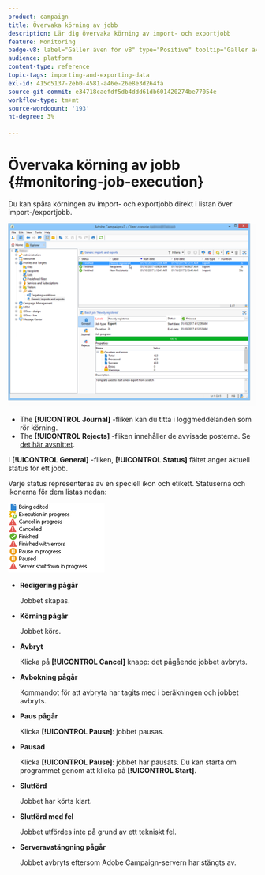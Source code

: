 ```yaml
---
product: campaign
title: Övervaka körning av jobb
description: Lär dig övervaka körning av import- och exportjobb
feature: Monitoring
badge-v8: label="Gäller även för v8" type="Positive" tooltip="Gäller även Campaign v8"
audience: platform
content-type: reference
topic-tags: importing-and-exporting-data
exl-id: 415c5137-2eb0-4581-a46e-26e8e3d264fa
source-git-commit: e34718caefdf5db4ddd61db601420274be77054e
workflow-type: tm+mt
source-wordcount: '193'
ht-degree: 3%

---
```


# Övervaka körning av jobb {#monitoring-job-execution}



Du kan spåra körningen av import- och exportjobb direkt i listan över import-/exportjobb.

![](assets/s_ncs_user_export_list_and_details.png)

* The **[!UICONTROL Journal]** -fliken kan du titta i loggmeddelanden som rör körning.
* The **[!UICONTROL Rejects]** -fliken innehåller de avvisade posterna. Se [det här avsnittet](../../platform/using/executing-import-jobs.md#behavior-in-the-event-of-an-error).

I **[!UICONTROL General]** -fliken, **[!UICONTROL Status]** fältet anger aktuell status för ett jobb.

Varje status representeras av en speciell ikon och etikett. Statuserna och ikonerna för dem listas nedan:

![](assets/s_ncs_user_export_status.png)

* **Redigering pågår**

  Jobbet skapas.

* **Körning pågår**

  Jobbet körs.

* **Avbryt**

  Klicka på **[!UICONTROL Cancel]** knapp: det pågående jobbet avbryts.

* **Avbokning pågår**

  Kommandot för att avbryta har tagits med i beräkningen och jobbet avbryts.

* **Paus pågår**

  Klicka **[!UICONTROL Pause]**: jobbet pausas.

* **Pausad**

  Klicka **[!UICONTROL Pause]**: jobbet har pausats. Du kan starta om programmet genom att klicka på **[!UICONTROL Start]**.

* **Slutförd**

  Jobbet har körts klart.

* **Slutförd med fel**

  Jobbet utfördes inte på grund av ett tekniskt fel.

* **Serveravstängning pågår**

  Jobbet avbryts eftersom Adobe Campaign-servern har stängts av.
